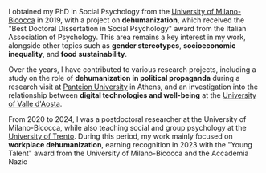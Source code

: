 I obtained my PhD in Social Psychology from the [University of Milano-Bicocca](https://en.unimib.it/) in 2019, with a project on **dehumanization**, which received the "Best Doctoral Dissertation in Social Psychology" award from the Italian Association of Psychology. This area remains a key interest in my work, alongside other topics such as **gender stereotypes**, **socioeconomic inequality**, and **food sustainability**.

Over the years, I have contributed to various research projects, including a study on the role of **dehumanization in political propaganda** during a research visit at [Panteion University](https://www.panteion.gr/en/) in Athens, and an investigation into the relationship between **digital technologies and well-being** at the [University of Valle d'Aosta](https://www.univda.it/international/en/).

From 2020 to 2024, I was a postdoctoral researcher at the University of Milano-Bicocca, while also teaching social and group psychology at the [University of Trento](https://www.unitn.it/en). During this period, my work mainly focused on **workplace dehumanization**, earning recognition in 2023 with the "Young Talent" award from the University of Milano-Bicocca and the Accademia Nazio
